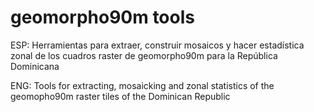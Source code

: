 # geomorpho90m tools

ESP: Herramientas para extraer, construir mosaicos y hacer estadística zonal de los cuadros raster de geomorpho90m para la República Dominicana

ENG: Tools for extracting, mosaicking and zonal statistics of the geomopho90m raster tiles of the Dominican Republic

